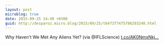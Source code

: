 ```yaml
---
layout: post
microblog: true
date: 2015-09-25 14:49 +0300
guid: http://desparoz.micro.blog/2015/09/25/t647377475786293248.html
---
```

Why Haven't We Met Any Aliens Yet? (via @IFLScience) [t.co/AK0NmxNkj...](http://t.co/AK0NmxNkj9)
